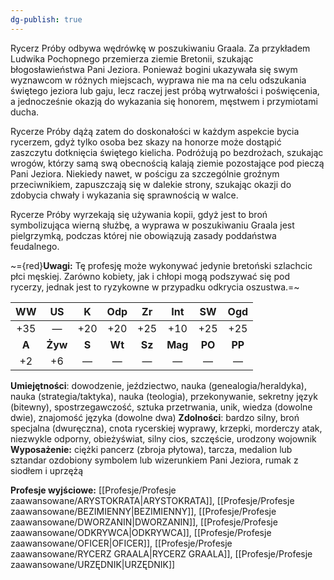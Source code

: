 ```yaml
---
dg-publish: true
---
```

Rycerz Próby odbywa wędrówkę w poszukiwaniu Graala. Za przykładem Ludwika Pochopnego przemierza ziemie Bretonii, szukając błogosławieństwa Pani Jeziora. Ponieważ bogini ukazywała się swym wyznawcom w różnych miejscach, wyprawa nie ma na celu odszukania świętego jeziora lub gaju, lecz raczej jest próbą wytrwałości i poświęcenia, a jednocześnie okazją do wykazania się honorem, męstwem i przymiotami ducha.

Rycerze Próby dążą zatem do doskonałości w każdym aspekcie bycia rycerzem, gdyż tylko osoba bez skazy na honorze może dostąpić zaszczytu dotknięcia świętego kielicha. Podróżują po bezdrożach, szukając wrogów, którzy samą swą obecnością kalają ziemie pozostające pod pieczą Pani Jeziora. Niekiedy nawet, w pościgu za szczególnie groźnym przeciwnikiem, zapuszczają się w dalekie strony, szukając okazji do zdobycia chwały i wykazania się sprawnością w walce.

Rycerze Próby wyrzekają się używania kopii, gdyż jest to broń symbolizująca wierną służbę, a wyprawa w poszukiwaniu Graala jest pielgrzymką, podczas której nie obowiązują zasady poddaństwa feudalnego.

~={red}**Uwagi:** Tę profesję może wykonywać jedynie bretoński szlachcic płci męskiej. Zarówno kobiety, jak i chłopi mogą podszywać się pod rycerzy, jednak jest to ryzykowne w przypadku odkrycia oszustwa.=~

|  WW   |   US    |   K   |  Odp   |   Zr   |   Int   |   SW   |  Ogd   |
|:-----:|:-------:|:-----:|:------:|:------:|:-------:|:------:|:------:|
|  +35  |    —    |  +20  |  +20   |  +25   |   +10   |  +25   |  +25   |
| **A** | **Żyw** | **S** | **Wt** | **Sz** | **Mag** | **PO** | **PP** |
|  +2   |   +6    |   —   |   —    |   —    |    —    |   —    |   —    |

**Umiejętności**: dowodzenie, jeździectwo, nauka (genealogia/heraldyka), nauka (strategia/taktyka), nauka (teologia), przekonywanie, sekretny język (bitewny), spostrzegawczość, sztuka przetrwania, unik, wiedza (dowolne dwie), znajomość języka (dowolne dwa)
**Zdolności**: bardzo silny, broń specjalna (dwuręczna), cnota rycerskiej wyprawy, krzepki, morderczy atak, niezwykle odporny, obieżyświat, silny cios, szczęście, urodzony wojownik
**Wyposażenie:** ciężki pancerz (zbroja płytowa), tarcza, medalion lub sztandar ozdobiony symbolem lub wizerunkiem Pani Jeziora, rumak z siodłem i uprzężą

**Profesje wyjściowe:** [[Profesje/Profesje zaawansowane/ARYSTOKRATA\|ARYSTOKRATA]], [[Profesje/Profesje zaawansowane/BEZIMIENNY\|BEZIMIENNY]], [[Profesje/Profesje zaawansowane/DWORZANIN\|DWORZANIN]], [[Profesje/Profesje zaawansowane/ODKRYWCA\|ODKRYWCA]], [[Profesje/Profesje zaawansowane/OFICER\|OFICER]], [[Profesje/Profesje zaawansowane/RYCERZ GRAALA\|RYCERZ GRAALA]], [[Profesje/Profesje zaawansowane/URZĘDNIK\|URZĘDNIK]]